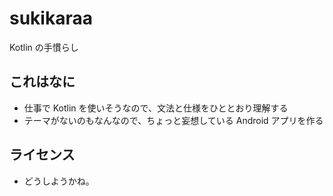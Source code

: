 # sukikaraa
Kotlin の手慣らし

## これはなに
- 仕事で Kotlin を使いそうなので、文法と仕様をひととおり理解する
- テーマがないのもなんなので、ちょっと妄想している Android アプリを作る

## ライセンス
- どうしようかね。
